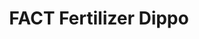 ---
title: "FACT Fertilizer Dippo"
url: /thottilpalam/fact-fertilizer-dippo-ancham-peedika-kolathuvayal-road/
shop: agrarian
---